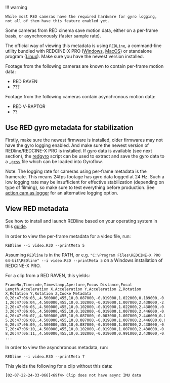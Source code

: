 !!! warning

	While most RED cameras have the required hardware for gyro logging, not all of them have this feature enabled yet.

Some cameras from RED cinema save motion data, either on a per-frame basis, or asynchronously (faster sample rate).


The official way of viewing this metadata is using `REDLine`, a command-line utility bundled with REDCINE-X PRO ([Windows](https://www.red.com/download/redcine-x-pro-win), [MacOS](https://www.red.com/download/redcine-x-pro-mac)) or standalone program ([Linux](https://www.red.com/download/redline-linux-beta)). Make sure you have the newest version installed.

Footage from the following cameras are known to contain per-frame motion data:

* RED RAVEN
* ???

Footage from the following cameras contain asynchronous motion data:

* RED V-RAPTOR
* ??

## Use RED gyro metadata for stabilization

Firstly, make sure the newest firmware is installed, older firmwares may not have the gyro logging enabled. And make sure the newest version of REDline/REDCINE-X PRO is installed. If gyro data is available (see next section), the [redgyro](https://github.com/gyroflow/redgyro) script can be used to extract and save the gyro data to a [`.gcsv`](/logging/gcsv/) file which can be loaded into Gyroflow.

Note: The logging rate for cameras using per-frame metadata is the framerate. This means 24fps footage has gyro data logged at 24 Hz. Such a low logging rate may be insufficient for effective stabilization (depending on type of filming), so make sure to test everything before production. See [action cam as logger](/logging/actioncamlogger/) for an alternative logging option.


## View RED metadata

See how to install and launch REDline based on your operating system in this [guide](http://docs.red.com/955-0004/REDCINE-XProOperationGuide/Content/11_REDLINE/LaunchRedline.htm).

In order to view the per-frame metadata for a video file, run:

```
REDline --i video.R3D --printMeta 5
```

Assuming `REDline` is in the PATH, or e.g. `"C:\Program Files\REDCINE-X PRO 64-bit\REDline" --i video.R3D --printMeta 5` on a Windows installation of REDCINE-X PRO.

For a clip from a RED RAVEN, this yields:

```
FrameNo,Timecode,Timestamp,Aperture,Focus Distance,Focal Length,Acceleration X,Acceleration Y,Acceleration Z,Rotation X,Rotation Y,Rotation Z,Cooke Metadata
0,20:47:06:03,,4.500000,455,10,0.087000,-0.019000,1.022000,0.189000,-0.001000,-2.253000,
1,20:47:06:04,,4.500000,455,10,0.102000,-0.019000,1.007000,2.438000,-2.250000,-4.502000,
2,20:47:06:05,,4.500000,455,10,0.102000,-0.019000,1.022000,2.438000,-0.001000,-2.253000,
3,20:47:06:06,,4.500000,455,10,0.102000,-0.019000,1.007000,2.446000,-0.001000,-4.502000,
4,20:47:06:07,,4.500000,455,10,0.087000,-0.003000,1.007000,2.446000,0.007000,-4.502000,
5,20:47:06:08,,4.500000,455,10,0.087000,-0.019000,1.007000,2.446000,0.007000,-2.253000,
6,20:47:06:09,,4.500000,455,10,0.087000,-0.019000,1.007000,2.438000,-0.001000,-0.004000,
7,20:47:06:10,,4.500000,455,10,0.102000,-0.019000,1.007000,2.438000,-0.001000,-0.004000,
8,20:47:06:11,,4.500000,455,10,0.102000,-0.019000,0.991000,2.438000,-0.001000,-0.004000,
...
```

In order to view the asynchronous metadata, run:

```
REDline --i video.R3D --printMeta 7
```

This yields the following for a clip without this data:

```
[02-07-22-24-33-066]<69f4> Clip does not have async IMU data
```


